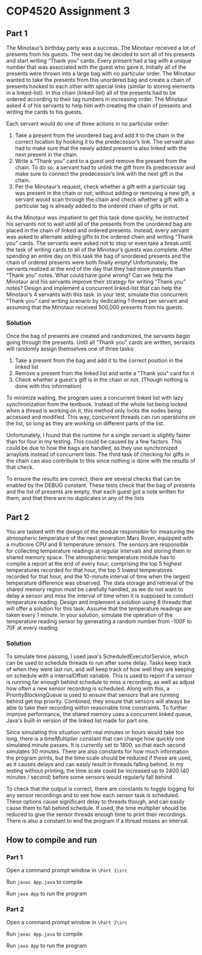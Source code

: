 # COP4520 Assignment 3
## Part 1
The Minotaur’s birthday party was a success. The Minotaur received a lot of presents from his guests. The next day he decided to sort all of his presents and start writing “Thank you” cards. Every present had a tag with a unique number that was associated with the guest who gave it. Initially all of the presents were thrown into a large bag with no particular order. The Minotaur wanted to take the presents from this unordered bag and create a chain of presents 
hooked to each other with special links (similar to storing elements in a linked-list). In this chain (linked-list) all of the presents had to be ordered according to their tag numbers in increasing order. The Minotaur asked 4 of his servants to help him with creating the chain of presents and writing the cards to his guests.

Each servant would do one of three actions in no particular order: 
1. Take a present from the unordered bag and add it to the chain in the correct location by hooking it to the predecessor’s link. The servant also had to make sure that the newly added present is also linked with the next present in the chain. 
2. Write a “Thank you” card to a guest and remove the present from the chain. To do so, a servant had to unlink the gift from its predecessor and make sure to connect the predecessor’s link with the next gift in the chain. 
3. Per the Minotaur’s request, check whether a gift with a particular tag was present in the chain or not; without adding or removing a new gift, a servant would scan through the chain and check whether a gift with a particular tag is already added to the ordered chain of gifts or not.

As the Minotaur was impatient to get this task done quickly, he instructed his servants not 
to wait until all of the presents from the unordered bag are placed in the chain of linked 
and ordered presents. Instead, every servant was asked to alternate adding gifts to the ordered 
chain and writing “Thank you” cards. The servants were asked not to stop or even take a 
break until the task of writing cards to all of the Minotaur’s guests was complete. After 
spending an entire day on this task the bag of unordered presents and the chain of ordered 
presents were both finally empty! Unfortunately, the servants realized at the end of the day 
that they had more presents than “Thank you” notes. What could have gone wrong? Can we help the
Minotaur and his servants improve their strategy for writing “Thank you” notes? Design
and implement a concurrent linked-list that can help the Minotaur’s 4 servants with this
task. In your test, simulate this concurrent “Thank you” card writing scenario by
dedicating 1 thread per servant and assuming that the Minotaur received 500,000
presents from his guests.

### Solution
Once the bag of presents are created and randomized, the servants begin going through the presents.
Until all "Thank you" cards are written, servants will randomly assign themselves one of three tasks:
1. Take a present from the bag and add it to the correct position in the linked list
2. Remove a present from the linked list and write a "Thank you" card for it
3. Check whether a guest's gift is in the chain or not. (Though nothing is done with this information)

To minimize waiting, the program uses a concurrent linked list with lazy synchronization from the textbook. Instead of the whole list being locked when a thread is working on it, this method only locks the nodes being accessed and modified. This way, concurrent threads can run operations on the list, so long as they are working on different parts of the list.

Unfortunately, I found that the runtime for a single servant is slightly faster than for four in my testing. This could be caused by a few factors. This could be due to how the bags are handled, as they use synchronized arraylists instead of concurrent lists. The third task of checking for gifts in the chain can also contribute to this since nothing is done with the results of that check.

To ensure the results are correct, there are several checks that can be enabled by the DEBUG constant. These tests check that the bag of presents and the list of presents are empty, that each guest got a note written for them, and that there are no duplicates in any of the lists


## Part 2
You are tasked with the design of the module responsible for measuring the atmospheric temperature of the next generation Mars Rover, equipped with a multicore CPU and 8 temperature sensors. The sensors are responsible for collecting temperature readings at regular intervals and storing them in shared memory space. The atmospheric temperature module has to compile a report at the end of every hour, comprising the top 5 highest temperatures recorded for that hour, the top 5 lowest temperatures recorded for that hour, and the 10-minute interval of time when the largest temperature difference was observed. The data storage and retrieval of the shared memory region must be carefully handled, as we do not want to delay a sensor and miss the interval of time when it is supposed to conduct temperature reading. Design and implement a solution using 8 threads that will offer a solution for this task. Assume that the temperature readings are taken every 1 minute. In your solution, simulate the operation of the temperature reading sensor by generating a random number from -100F to 70F at every reading.

### Solution
To simulate time passing, I used java's ScheduledExecutorService, which can be used to schedule threads to run after some delay. Tasks keep track of when they were last run, and will keep track of how well they are keeping on schedule with a intervalOffset variable. This is used to report if a sensor is running far enough behind schedule to miss a recording, as well as adjust how often a new sensor recording is scheduled. Along with this, a PriorityBlockingQueue is used to ensure that sensors that are running behind get top priority. Combined, they ensure that sensors will always be able to take their recording within reasonable time constraints. To further improve performance, the shared memory uses a concurrent linked queue, Java's built-in version of the linked list made for part one.

Since simulating this situation with real minutes or hours would take too long, there is a timeMultiplier constant that can change how quickly one simulated minute passes. It is currently set to 1800, so that each second simulates 30 minutes. There are also constants for how much information the program prints, but the time scale should be reduced if these are used, as it causes delays and can easily result in threads falling behind.
In my testing without printing, the time scale could be increased up to 2400 (40 minutes / second) before some sensors would regularly fall behind.

To check that the output is correct, there are constants to toggle logging for any sensor recordings and to see how each sensor task is scheduled. These options cause significant delay to threads though, and can easily cause them to fall behind schedule. If used, the time multiplier should be reduced to give the sensor threads enough time to print their recordings. There is also a constant to end the program if a thread misses an interval.

## How to compile and run
### Part 1

Open a command prompt window in `\Part 1\src`

Run `javac App.java` to compile

Run `java App` to run the program

### Part 2

Open a command prompt window in `\Part 2\src`

Run `javac App.java` to compile

Run `java App` to run the program